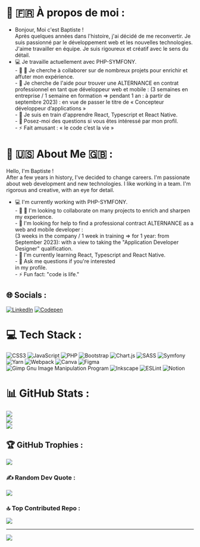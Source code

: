 # 💫 🇫🇷 À propos de moi :
- Bonjour, Moi c'est Baptiste ! <br>
Après quelques années dans l'histoire, j'ai décidé de me reconvertir. Je suis passionné par le développement web et les nouvelles technologies. J'aime travailler en équipe. Je suis rigoureux et créatif avec le sens du détail.<br>
- 💻 Je travaille actuellement avec PHP-SYMFONY.  <br>- 🤜 🤛 Je cherche à collaborer sur de nombreux projets pour enrichir et affuter mon expérience. <br>- 🙏 Je cherche de l'aide pour trouver une ALTERNANCE en contrat professionnel en tant que développeur web et mobile : 
(3 semaines en entreprise / 1 semaine en formation => pendant 1 an : à partir de septembre 2023) : en vue de passer le titre de « Concepteur développeur d’applications »<br>- 🌱 Je suis en train d'apprendre React, Typescript et React Native. <br>- 💬 Posez-moi des questions si vous êtes intéressé
par mon profil.<br>- ⚡ Fait amusant : « le code c’est la vie »

# 💫 🇺🇸 About Me 🇬🇧 :
Hello, I'm Baptiste ! <br>
After a few years in history, I've decided to change careers. I'm passionate about web development and new technologies. I like working in a team. I'm rigorous and creative, with an eye for detail. <br>
- 💻 I'm currently working with PHP-SYMFONY. <br>- 🤜 🤛 I'm looking to collaborate on many projects to enrich and sharpen my experience. <br>- 🙏 I'm looking for help to find a professional contract ALTERNANCE as a web and mobile developer : <br>(3 weeks in the company / 1 week in training => for 1 year: from September 2023): with a view to taking the "Application Developer Designer" qualification.<br>- 🌱 I'm currently learning React, Typescript and React Native. <br>- 💬 Ask me questions if you're interested<br>in my profile.<br>- ⚡ Fun fact: "code is life."


## 🌐 Socials :
[![LinkedIn](https://img.shields.io/badge/LinkedIn-%230077B5.svg?logo=linkedin&logoColor=white)](https://linkedin.com/in/https://www.linkedin.com/in/baptistechasset/) [![Codepen](https://img.shields.io/badge/Codepen-000000?style=for-the-badge&logo=codepen&logoColor=white)](https://codepen.io/https://github.com/BlueEel) 

# 💻 Tech Stack :
![CSS3](https://img.shields.io/badge/css3-%231572B6.svg?style=plastic&logo=css3&logoColor=white) ![JavaScript](https://img.shields.io/badge/javascript-%23323330.svg?style=plastic&logo=javascript&logoColor=%23F7DF1E) ![PHP](https://img.shields.io/badge/php-%23777BB4.svg?style=plastic&logo=php&logoColor=white) ![Bootstrap](https://img.shields.io/badge/bootstrap-%23563D7C.svg?style=plastic&logo=bootstrap&logoColor=white) ![Chart.js](https://img.shields.io/badge/chart.js-F5788D.svg?style=plastic&logo=chart.js&logoColor=white) ![SASS](https://img.shields.io/badge/SASS-hotpink.svg?style=plastic&logo=SASS&logoColor=white) ![Symfony](https://img.shields.io/badge/symfony-%23000000.svg?style=plastic&logo=symfony&logoColor=white) ![Yarn](https://img.shields.io/badge/yarn-%232C8EBB.svg?style=plastic&logo=yarn&logoColor=white) ![Webpack](https://img.shields.io/badge/webpack-%238DD6F9.svg?style=plastic&logo=webpack&logoColor=black) ![Canva](https://img.shields.io/badge/Canva-%2300C4CC.svg?style=plastic&logo=Canva&logoColor=white) 	![Figma](https://img.shields.io/badge/figma-%23F24E1E.svg?style=plastic&logo=figma&logoColor=white) ![Gimp Gnu Image Manipulation Program](https://img.shields.io/badge/Gimp-657D8B?style=plastic&logo=gimp&logoColor=FFFFFF) ![Inkscape](https://img.shields.io/badge/Inkscape-e0e0e0?style=plastic&logo=inkscape&logoColor=080A13) ![ESLint](https://img.shields.io/badge/ESLint-4B3263?style=plastic&logo=eslint&logoColor=white) ![Notion](https://img.shields.io/badge/Notion-%23000000.svg?style=plastic&logo=notion&logoColor=white)
# 📊 GitHub Stats :
![](https://github-readme-stats.vercel.app/api?username=BlueEel&theme=tokyonight&hide_border=false&include_all_commits=false&count_private=false)<br/>
![](https://github-readme-streak-stats.herokuapp.com/?user=BlueEel&theme=tokyonight&hide_border=false)<br/>
![](https://github-readme-stats.vercel.app/api/top-langs/?username=BlueEel&theme=tokyonight&hide_border=false&include_all_commits=false&count_private=false&layout=compact)

## 🏆 GitHub Trophies :
![](https://github-profile-trophy.vercel.app/?username=BlueEel&theme=radical&no-frame=false&no-bg=false&margin-w=4)

### ✍️ Random Dev Quote :
![](https://quotes-github-readme.vercel.app/api?type=horizontal&theme=radical)

### 🔝 Top Contributed Repo :
![](https://github-contributor-stats.vercel.app/api?username=BlueEel&limit=5&theme=tokyonight&combine_all_yearly_contributions=true)

---
[![](https://visitcount.itsvg.in/api?id=BlueEel&icon=0&color=1)](https://visitcount.itsvg.in)

<!-- Proudly created with GPRM ( https://gprm.itsvg.in ) -->
